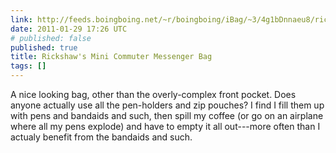 ```yaml
---
link: http://feeds.boingboing.net/~r/boingboing/iBag/~3/4g1bDnnaeu8/rickshaws-mini-commu.html
date: 2011-01-29 17:26 UTC
# published: false
published: true
title: Rickshaw's Mini Commuter Messenger Bag
tags: []
---
```


A nice looking bag, other than the overly-complex front pocket. Does anyone actually use all the pen-holders and zip pouches? I find I fill them up with pens and bandaids and such, then spill my coffee (or go on an airplane where all my pens explode) and have to empty it all out---more often than I actualy benefit from the bandaids and such.
